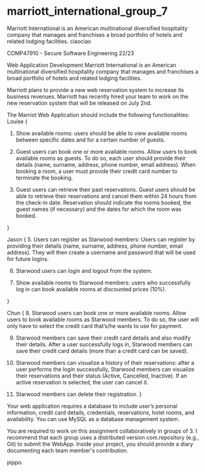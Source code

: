 # marriott_international_group_7
Marriott International is an American multinational diversified hospitality company that manages and franchises a broad portfolio of hotels and related lodging facilities.
ciaociao

COMP47910 - Secure Software Engineering 22/23
 
Web Application Development
Marriott International is an American multinational diversified hospitality company that manages and franchises a broad portfolio of hotels and related lodging facilities.
 
Marriott plans to provide a new web reservation system to increase its business revenues. Marriott has recently hired your team to work on the new reservation system that will be released on July 2nd.
 
The Marriot Web Application should include the following functionalities:
Louise {

 1. Show available rooms: users should be able to view available rooms between specific dates and for a certain number of guests.
  
 2. Guest users can book one or more available rooms. Allow users to book available rooms as guests. To do so, each user should provide their details (name, surname, address, phone number, email address). When booking a room, a user must provide their credit card number to terminate the booking.
  
 3. Guest users can retrieve their past reservations. Guest users should be able to retrieve their reservations and cancel them within 24 hours from the check-in date. Reservation should indicate the rooms booked, the guest names (if necessary) and the dates for which the room was booked.

}

Jason {
 5. Users can register as Starwood members: Users can register by providing their details (name, surname, address, phone number, email address). They will then create a username and password that will be used for future logins.
  
 6. Starwood users can login and logout from the system.
  
 7. Show available rooms to Starwood members:  users who successfully log in can book available rooms at discounted prices (10%).

}

Chun {
 8. Starwood users can book one or more available rooms. Allow users to book available rooms as Starwood members. To do so, the user will only have to select the credit card that’s/he wants to use for payment.
  
 9. Starwood members can save their credit card details and also modify their details. After a user successfully logs in, Starwood members can save their credit card details (more than a credit card can be saved).
  
 10. Starwood members can visualize a history of their reservations: after a user performs the login successfully, Starwood members can visualize their reservations and their status (Active, Cancelled, Inactive). If an active reservation is selected, the user can cancel it.
  
 11. Starwood members can delete their registration.
}
 
Your web application requires a database to include user’s personal information, credit card details, credentials, reservations, hotel rooms, and availability. You can use MySQL as a database management system.
 
You are required to work on this assignment collaboratively in groups of 3. 
I recommend that each group uses a distributed version com.repository (e.g., Git) to submit the WebApp. Inside your project, you should provide a diary documenting each team member's contribution.

pippo.



